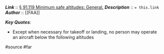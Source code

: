 ***Link***      :: [§ 91.119 Minimum safe altitudes: General.](https://www.ecfr.gov/current/title-14/chapter-I/subchapter-F/part-91/subpart-B/subject-group-ECFRe4c59b5f5506932/section-91.119)
***Description***      :: `= this.link`
***Author*** :: [[FAA]]

***Key Quotes***:
* Except when necessary for takeoff or landing, no person may operate an aircraft below the following altitudes

#source #far